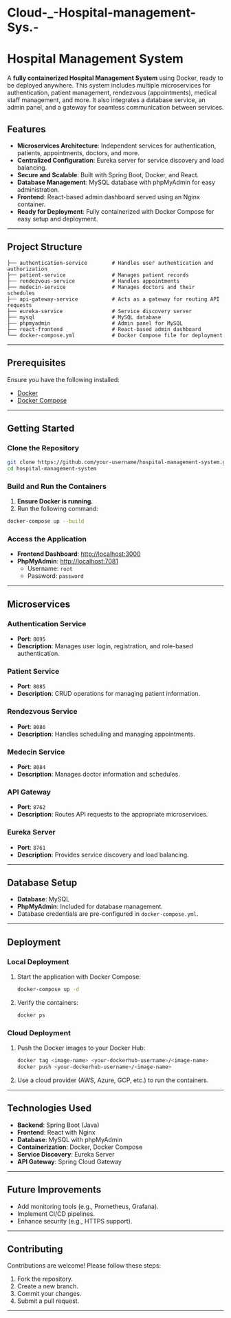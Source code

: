 # Cloud-_-Hospital-management-Sys.-

# Hospital Management System

A **fully containerized Hospital Management System** using Docker, ready to be deployed anywhere. This system includes multiple microservices for authentication, patient management, rendezvous (appointments), medical staff management, and more. It also integrates a database service, an admin panel, and a gateway for seamless communication between services.

## Features

- **Microservices Architecture**: Independent services for authentication, patients, appointments, doctors, and more.
- **Centralized Configuration**: Eureka server for service discovery and load balancing.
- **Secure and Scalable**: Built with Spring Boot, Docker, and React.
- **Database Management**: MySQL database with phpMyAdmin for easy administration.
- **Frontend**: React-based admin dashboard served using an Nginx container.
- **Ready for Deployment**: Fully containerized with Docker Compose for easy setup and deployment.

---

## Project Structure

```
├── authentication-service        # Handles user authentication and authorization
├── patient-service               # Manages patient records
├── rendezvous-service            # Handles appointments
├── medecin-service               # Manages doctors and their schedules
├── api-gateway-service           # Acts as a gateway for routing API requests
├── eureka-service                # Service discovery server
├── mysql                         # MySQL database
├── phpmyadmin                    # Admin panel for MySQL
├── react-frontend                # React-based admin dashboard
└── docker-compose.yml            # Docker Compose file for deployment
```

---

## Prerequisites

Ensure you have the following installed:

- [Docker](https://www.docker.com/get-started)
- [Docker Compose](https://docs.docker.com/compose/)

---

## Getting Started

### Clone the Repository

```bash
git clone https://github.com/your-username/hospital-management-system.git
cd hospital-management-system
```

### Build and Run the Containers

1. **Ensure Docker is running.**
2. Run the following command:

```bash
docker-compose up --build
```

### Access the Application

- **Frontend Dashboard**: [http://localhost:3000](http://localhost:3000)
- **PhpMyAdmin**: [http://localhost:7081](http://localhost:7081)
  - Username: `root`
  - Password: `password`

---

## Microservices

### Authentication Service
- **Port**: `8095`
- **Description**: Manages user login, registration, and role-based authentication.

### Patient Service
- **Port**: `8085`
- **Description**: CRUD operations for managing patient information.

### Rendezvous Service
- **Port**: `8086`
- **Description**: Handles scheduling and managing appointments.

### Medecin Service
- **Port**: `8084`
- **Description**: Manages doctor information and schedules.

### API Gateway
- **Port**: `8762`
- **Description**: Routes API requests to the appropriate microservices.

### Eureka Server
- **Port**: `8761`
- **Description**: Provides service discovery and load balancing.

---

## Database Setup

- **Database**: MySQL
- **PhpMyAdmin**: Included for database management.
- Database credentials are pre-configured in `docker-compose.yml`.

---

## Deployment

### Local Deployment

1. Start the application with Docker Compose:
   ```bash
   docker-compose up -d
   ```
2. Verify the containers:
   ```bash
   docker ps
   ```

### Cloud Deployment

1. Push the Docker images to your Docker Hub:
   ```bash
   docker tag <image-name> <your-dockerhub-username>/<image-name>
   docker push <your-dockerhub-username>/<image-name>
   ```
2. Use a cloud provider (AWS, Azure, GCP, etc.) to run the containers.

---

## Technologies Used

- **Backend**: Spring Boot (Java)
- **Frontend**: React with Nginx
- **Database**: MySQL with phpMyAdmin
- **Containerization**: Docker, Docker Compose
- **Service Discovery**: Eureka Server
- **API Gateway**: Spring Cloud Gateway

---

## Future Improvements

- Add monitoring tools (e.g., Prometheus, Grafana).
- Implement CI/CD pipelines.
- Enhance security (e.g., HTTPS support).

---

## Contributing

Contributions are welcome! Please follow these steps:

1. Fork the repository.
2. Create a new branch.
3. Commit your changes.
4. Submit a pull request.

---